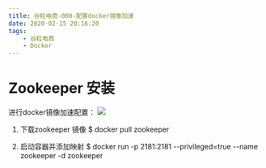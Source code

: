 ```yaml
---
title: 谷粒电商-008-配置docker镜像加速
date: 2020-02-15 20:16:20
tags:
    - 谷粒电商
    - Docker
---
```


# Zookeeper 安装
进行docker镜像加速配置：
![](/images/谷粒电商/aliyun-mirror.png)

1. 下载zookeeper 镜像
   $ docker pull zookeeper

2. 启动容器并添加映射
   $ docker run -p 2181:2181 --privileged=true --name zookeeper -d zookeeper
